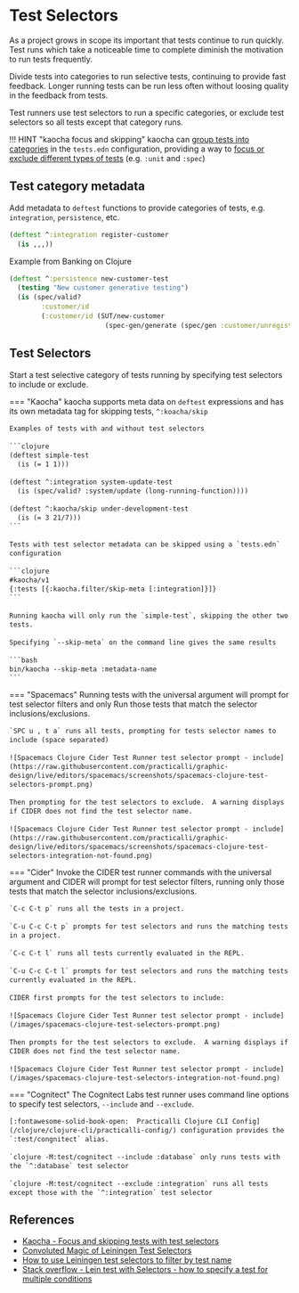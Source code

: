 # Test Selectors

As a project grows in scope its important that tests continue to run quickly.  Test runs which take a noticeable time to complete diminish the motivation to run tests frequently.

Divide tests into categories to run selective tests, continuing to provide fast feedback.  Longer running tests can be run less often without loosing quality in the feedback from tests.

Test runners use test selectors to run a specific categories, or exclude test selectors so all tests except that category runs.

!!! HINT "kaocha focus and skipping"
    kaocha can [group tests into categories](https://cljdoc.org/d/lambdaisland/kaocha/1.0.700/doc/3-configuration#test-suites) in the `tests.edn` configuration, providing a way to [focus or exclude different types of tests](https://cljdoc.org/d/lambdaisland/kaocha/CURRENT/doc/6-focusing-and-skipping) (e.g. `:unit` and `:spec`)


## Test category metadata

Add metadata to `deftest` functions to provide categories of tests, e.g. `integration`, `persistence`, etc.

```clojure
(deftest ^:integration register-customer
  (is ,,,))
```

Example from Banking on Clojure

```clojure
(deftest ^:persistence new-customer-test
  (testing "New customer generative testing")
  (is (spec/valid?
        :customer/id
        (:customer/id (SUT/new-customer
                        (spec-gen/generate (spec/gen :customer/unregistered)))))))
```


## Test Selectors

Start a test selective category of tests running by specifying test selectors to include or exclude.


=== "Kaocha"
    kaocha supports meta data on `deftest` expressions and has its own metadata tag for skipping tests, `^:koacha/skip`

    Examples of tests with and without test selectors

    ```clojure
    (deftest simple-test
      (is (= 1 1)))

    (deftest ^:integration system-update-test
      (is (spec/valid? :system/update (long-running-function))))

    (deftest ^:kaocha/skip under-development-test
      (is (= 3 21/7)))
    ```

    Tests with test selector metadata can be skipped using a `tests.edn` configuration

    ```clojure
    #kaocha/v1
    {:tests [{:kaocha.filter/skip-meta [:integration]}]}
    ```

    Running kaocha will only run the `simple-test`, skipping the other two tests.

    Specifying `--skip-meta` on the command line gives the same results

    ```bash
    bin/kaocha --skip-meta :metadata-name
    ```


=== "Spacemacs"
    Running tests with the universal argument will prompt for test selector filters and only Run those tests that match the selector inclusions/exclusions.

    `SPC u , t a` runs all tests, prompting for tests selector names to include (space separated)

    ![Spacemacs Clojure Cider Test Runner test selector prompt - include](https://raw.githubusercontent.com/practicalli/graphic-design/live/editors/spacemacs/screenshots/spacemacs-clojure-test-selectors-prompt.png)

    Then prompting for the test selectors to exclude.  A warning displays if CIDER does not find the test selector name.

    ![Spacemacs Clojure Cider Test Runner test selector prompt - include](https://raw.githubusercontent.com/practicalli/graphic-design/live/editors/spacemacs/screenshots/spacemacs-clojure-test-selectors-integration-not-found.png)


=== "Cider"
    Invoke the CIDER test runner commands with the universal argument and CIDER will prompt for test selector filters, running only those tests that match the selector inclusions/exclusions.

    `C-c C-t p` runs all the tests in a project.

    `C-u C-c C-t p` prompts for test selectors and runs the matching tests in a project.

    `C-c C-t l` runs all tests currently evaluated in the REPL.

    `C-u C-c C-t l` prompts for test selectors and runs the matching tests currently evaluated in the REPL.

    CIDER first prompts for the test selectors to include:

    ![Spacemacs Clojure Cider Test Runner test selector prompt - include](/images/spacemacs-clojure-test-selectors-prompt.png)

    Then prompts for the test selectors to exclude.  A warning displays if CIDER does not find the test selector name.

    ![Spacemacs Clojure Cider Test Runner test selector prompt - include](/images/spacemacs-clojure-test-selectors-integration-not-found.png)


=== "Cognitect"
    The Cognitect Labs test runner uses command line options to specify test selectors, `--include` and `--exclude`.

    [:fontawesome-solid-book-open:  Practicalli Clojure CLI Config](/clojure/clojure-cli/practicalli-config/) configuration provides the `:test/congnitect` alias.

    `clojure -M:test/cognitect --include :database` only runs tests with the `^:database` test selector

    `clojure -M:test/cognitect --exclude :integration` runs all tests except those with the `^:integration` test selector



## References

* [Kaocha - Focus and skipping tests with test selectors](https://cljdoc.org/d/lambdaisland/kaocha/1.0.700/doc/6-focusing-and-skipping)
* [Convoluted Magic of Leiningen Test Selectors](https://medium.com/helpshift-engineering/the-convoluted-magic-of-leiningen-test-selectors-2eb6c452dfcf)
* [How to use Leiningen test selectors to filter by test name](https://jakemccrary.com/blog/2019/01/28/how-to-use-leiningen-test-selectors-to-filter-by-test-name/)
* [Stack overflow - Lein test with Selectors - how to specify a test for multiple conditions](https://stackoverflow.com/questions/53839076/lein-test-with-selectors-how-to-specify-a-test-for-multiple-conditions)
